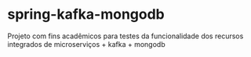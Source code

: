 # spring-kafka-mongodb
Projeto com fins acadêmicos para testes da funcionalidade dos recursos integrados de microserviços + kafka + mongodb

